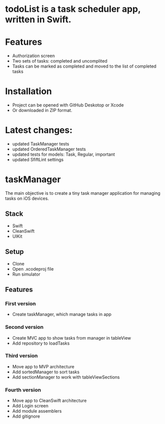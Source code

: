 # todoList is a task scheduler app, written in Swift.

# Features
* Authorization screen
* Two sets of tasks: completed and uncomplited
* Tasks can be marked as completed and moved to the list of completed tasks

# Installation
* Project can be opened with GitHub Deskotop or Xcode
* Or downloaded in ZIP format.

# Latest changes:
* updated TaskManager tests
* updated OrderedTaskManager tests
* updated tests for models: Task, Regular, important
* updated SfiftLint settings 

# taskManager

The main objective is to create a tiny task manager application for managing tasks on iOS devices.

## Stack
- Swift
- CleanSwift
- UIKit

## Setup
* Clone
* Open .xcodeproj file
* Run simulator

## Features
### First version
* Create taskManager, which manage tasks in app
### Second version
* Create MVC app to show tasks from manager in tableView
* Add repository to loadTasks
### Third version
* Move app to MVP architecture
* Add sortedManager to sort tasks
* Add sectionManager to work with tableViewSections
### Fourth version
* Move app to CleanSwift architecture
* Add Login screen
* Add module assemblers
* Add gitignore

##
